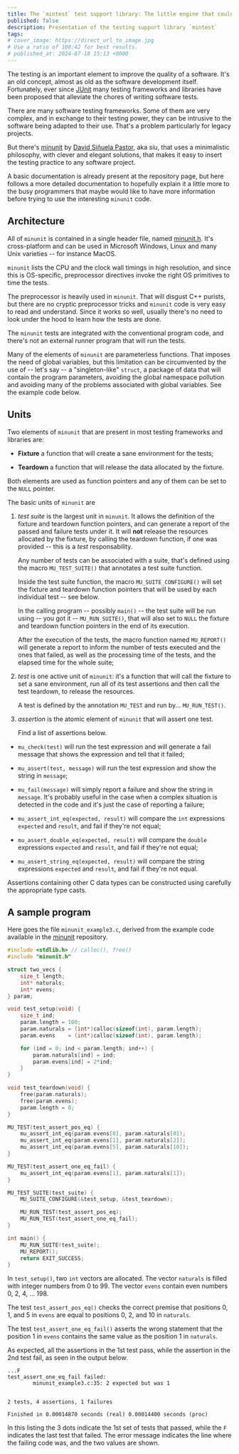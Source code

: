 ```yaml
---
title: The `mintest` test support library: The little engine that could
published: false
description: Presentation of the testing support library `mintest`
tags: 
# cover_image: https://direct_url_to_image.jpg
# Use a ratio of 100:42 for best results.
# published_at: 2024-07-18 15:13 +0000
---
```


The testing is an important element to improve the quality of a software. It's an old concept, almost as old as the software development itself. Fortunately, ever since [JUnit](https://martinfowler.com/bliki/Xunit.html) many testing frameworks and libraries have been proposed that alleviate the chores of writing software tests.

There are many software testing frameworks. Some of them are very complex, and in exchange to their testing power, they can be intrusive to the software being adapted to their use. That's a problem particularly for legacy projects.

But there's [minunit](https://github.com/siu/minunit/tree/master) by [David Siñuela Pastor](https://github.com/siu), aka *siu*, that uses a minimalistic philosophy, with clever and elegant solutions, that makes it easy to insert the testing practice to any software project.

A basic documentation is already present at the repository page, but here follows a more detailed documentation to hopefully explain it a little more to the busy programmers that maybe would like to have more information before trying to use the interesting `minunit` code.

## Architecture

All of `minunit` is contained in a single header file, named [minunit.h](https://github.com/siu/minunit/blob/master/minunit.h). It's cross-platform and can be used in Microsoft Windows, Linux and many Unix varieties -- for instance MacOS.

`minunit` lists the CPU and the clock wall timings in high resolution, and since this is OS-specific, preprocessor directives invoke the right OS primitives to time the tests.

The preprocessor is heavily used in `minunit`. That will disgust C++ purists, but there are no cryptic preprocessor tricks and `minunit` code is very easy to read and understand. Since it works so well, usually there's no need to look under the hood to learn how the tests are done.

The `minunit` tests are integrated with the conventional program code, and there's not an external runner program that will run the tests.

Many of the elements of `minunit` are parameterless functions. That imposes the need of global variables, but this limitation can be circumvented by the use of -- let's say -- a "singleton-like" `struct`, a package of data that will contain the program parameters, avoiding the global namespace pollution and avoiding many of the problems associated with global variables. See the example code below.

## Units

Two elements of `minunit` that are present in most testing frameworks and libraries are:

* **Fixture** a function that will create a sane environment for the tests;

* **Teardown** a function that will release the data allocated by the fixture.

Both elements are used as function pointers and any of them can be set to the `NULL` pointer.

The basic units of `minunit` are

1. *test suite* is the largest unit in `minunit`. It allows the definition of the fixture and teardown function pointers, and can generate a report of the passed and failure tests under it. It will **not** release the resources allocated by the fixture, by calling the teardown function, if one was provided -- this is a *test* responsability.

    Any number of tests can be associated with a suite, that's defined using the macro `MU_TEST_SUITE()` that annotates a test suite function.

    Inside the test suite function, the macro `MU_SUITE_CONFIGURE()` will set the fixture and teardown function pointers that will be used by each individual test -- see below.

    In the calling program -- possibly `main()` -- the test suite will be run using -- you got it -- `MU_RUN_SUITE()`, that will also set to `NULL` the fixture and teardown function pointers in the end of its execution.

    After the execution of the tests, the macro function named `MU_REPORT()` will generate a report to inform the number of tests
    executed and the ones that failed, as well as the processing time of the tests, and the elapsed time for the whole suite;

2. *test* is one active unit of `minunit`: it's a function that will call the fixture to set a sane environment, run all of its test assertions and then call the test teardown, to release the resources.

    A test is defined by the annotation `MU_TEST` and run by... `MU_RUN_TEST()`.

3. *assertion* is the atomic element of `minunit` that will assert one test.

    Find a list of assertions below.

* `mu_check(test)` will run the test expression and will generate a fail message that shows the expression and tell that it failed;

* `mu_assert(test, message)` will run the test expression and show the string in `message`;

* `mu_fail(message)` will simply report a failure and show the string in `message`. It's probably useful in the case when a complex situation is detected in the code and it's just the case of reporting a failure;

* `mu_assert_int_eq(expected, result)` will compare the `int` expressions `expected` and `result`, and fail if they're not equal;

* `mu_assert_double_eq(expected, result)` will compare the `double` expressions `expected` and `result`, and fail if they're not equal;

* `mu_assert_string_eq(expected, result)` will compare the string  expressions `expected` and `result`, and fail if they're not equal.

Assertions containing other C data types can be constructed using carefully the appropriate type casts.

## A sample program

Here goes the file `minunit_example3.c`, derived from the example code available in the [minunit](https://github.com/siu/minunit/blob/master/minunit_example.c) repository.

```C
#include <stdlib.h> // calloc(), free()
#include "minunit.h"

struct two_vecs {
    size_t length;
    int* naturals;
    int* evens;
} param;

void test_setup(void) {
    size_t ind;
    param.length = 100;
    param.naturals = (int*)calloc(sizeof(int), param.length);
    param.evens    = (int*)calloc(sizeof(int), param.length);

    for (ind = 0; ind < param.length; ind++) {
        param.naturals[ind] = ind;
        param.evens[ind] = 2*ind;
    }
}

void test_teardown(void) {
    free(param.naturals);
    free(param.evens);
    param.length = 0;
}

MU_TEST(test_assert_pos_eq) {
    mu_assert_int_eq(param.evens[0], param.naturals[0]);
    mu_assert_int_eq(param.evens[1], param.naturals[2]);
    mu_assert_int_eq(param.evens[5], param.naturals[10]);
}

MU_TEST(test_assert_one_eq_fail) {
    mu_assert_int_eq(param.evens[1], param.naturals[1]);
}

MU_TEST_SUITE(test_suite) {
    MU_SUITE_CONFIGURE(&test_setup, &test_teardown);

    MU_RUN_TEST(test_assert_pos_eq);
    MU_RUN_TEST(test_assert_one_eq_fail);
}

int main() {
    MU_RUN_SUITE(test_suite);
    MU_REPORT();
    return EXIT_SUCCESS;
}
```

In `test_setup()`, two `int` vectors are allocated. The vector `naturals` is filled with integer numbers from 0 to 99. The vector `evens` contain even numbers 0, 2, 4, ... 198.

The test `test_assert_pos_eq()` checks the correct premise that positions 0, 1, and 5 in `evens` are equal to positions 0, 2, and 10 in `naturals`.

The test `test_assert_one_eq_fail()` asserts the wrong statement that the position 1 in `evens` contains the same value as the position 1 in `naturals`.

As expected, all the assertions in the 1st test pass, while the assertion in the 2nd test fail, as seen in the output below.

```log
...F
test_assert_one_eq_fail failed:
        minunit_example3.c:35: 2 expected but was 1


2 tests, 4 assertions, 1 failures

Finished in 0.00014870 seconds (real) 0.00014400 seconds (proc)

```

In this listing the 3 dots indicate the 1st set of tests that passed, while the `F` indicates the last test that failed. The error message indicates the line where the failing code was, and the two values are shown.
